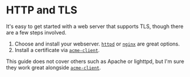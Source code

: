 # HTTP and TLS

It's easy to get started with a web server that supports TLS, though there are
a few steps involved.

1. Choose and install your webserver. [`httpd`](httpd.md) or
[`nginx`](nginx.md) are great options. 
2. Install a certificate via [`acme-client`].


This guide does not cover others such as Apache or lighttpd, but I'm sure they
work great alongside [`acme-client`].

[`acme-client`]: acme-client.md

